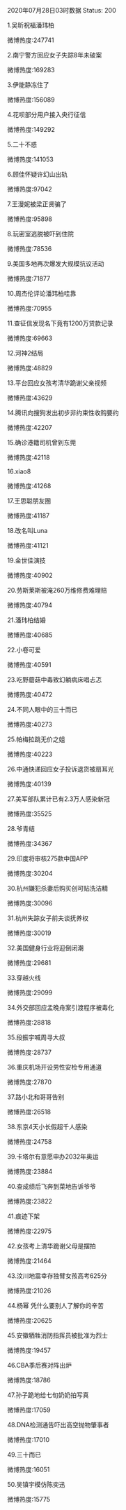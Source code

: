 2020年07月28日03时数据
Status: 200

1.吴昕祝福潘玮柏

微博热度:247741

2.南宁警方回应女子失踪8年未破案

微博热度:169283

3.伊能静冻住了

微博热度:156089

4.花呗部分用户接入央行征信

微博热度:149292

5.二十不惑

微博热度:141053

6.顾佳怀疑许幻山出轨

微博热度:97042

7.王漫妮被梁正贤骗了

微博热度:95898

8.玩密室逃脱被吓到住院

微博热度:78536

9.美国多地再次爆发大规模抗议活动

微博热度:71877

10.周杰伦评论潘玮柏哇靠

微博热度:70955

11.查征信发现名下竟有1200万贷款记录

微博热度:69663

12.河神2结局

微博热度:48829

13.平台回应女孩考清华跪谢父亲视频

微博热度:43629

14.腾讯向搜狗发出初步非约束性收购要约

微博热度:42207

15.确诊港籍司机曾到东莞

微博热度:42118

16.xiao8

微博热度:41268

17.王思聪朋友圈

微博热度:41187

18.改名叫Luna

微博热度:41121

19.金世佳演技

微博热度:40902

20.劳斯莱斯被淹260万维修费难理赔

微博热度:40794

21.潘玮柏结婚

微博热度:40685

22.小卷可爱

微博热度:40591

23.吃野蘑菇中毒致幻躺病床唱忐忑

微博热度:40472

24.不同人眼中的三十而已

微博热度:40273

25.帕梅拉跳无价之姐

微博热度:40223

26.中通快递回应女子投诉退货被扇耳光

微博热度:40139

27.美军部队累计已有2.3万人感染新冠

微博热度:35525

28.爷青结

微博热度:34367

29.印度将审核275款中国APP

微博热度:30204

30.杭州嫌犯杀妻后购买创可贴洗洁精

微博热度:30096

31.杭州失踪女子前夫谈抚养权

微博热度:30019

32.美国健身行业将迎倒闭潮

微博热度:29681

33.穿越火线

微博热度:29099

34.外交部回应孟晚舟案引渡程序被毒化

微博热度:28818

35.段振宇喊周寻大叔

微博热度:28737

36.重庆机场开设男性安检专用通道

微博热度:27870

37.路小北和哥哥告别

微博热度:26518

38.东京4天小长假超千人感染

微博热度:24758

39.卡塔尔有意愿申办2032年奥运

微博热度:23884

40.查成绩后飞奔到菜地告诉爷爷

微博热度:23822

41.痕迹下架

微博热度:22975

42.女孩考上清华跪谢父母是摆拍

微博热度:21464

43.汶川地震幸存独臂女孩高考625分

微博热度:21026

44.杨幂 凭什么要别人了解你的辛苦

微博热度:20625

45.安徽牺牲消防指挥员被批准为烈士

微博热度:19457

46.CBA季后赛对阵出炉

微博热度:18786

47.孙子跪地给七旬奶奶拍写真

微博热度:17059

48.DNA检测通告吓出高空抛物肇事者

微博热度:17010

49.三十而已

微博热度:16051

50.吴镇宇模仿陈奕迅

微博热度:15775

